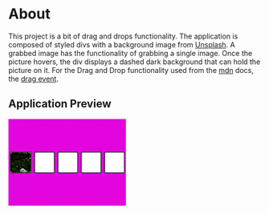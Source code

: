# About

This project is a bit of drag and drops functionality. 
The application is composed of styled divs with a background image from [Unsplash](https://unsplash.com).
A grabbed image has the functionality of grabbing a single image. Once the picture hovers, the div displays a dashed dark background that can hold the picture on it.
For the Drag and Drop functionality used from the [mdn](https://developer.mozilla.org/en-US/) docs,  the [drag event](https://developer.mozilla.org/en-US/docs/Web/API/Document/drag_event).

## Application Preview

![gif preview](assets/drag_drop.gif)
